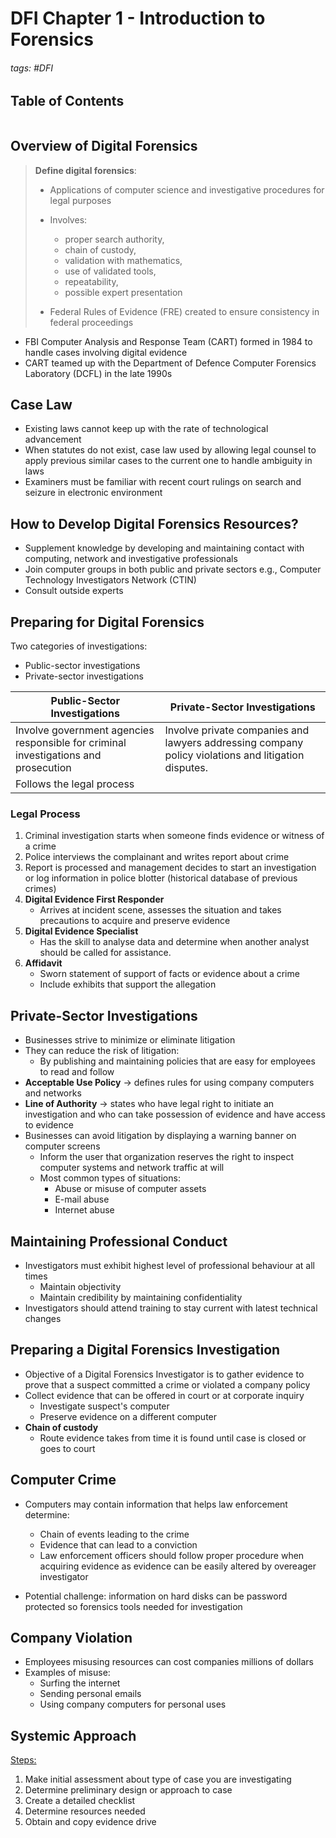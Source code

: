 # DFI Chapter 1 - Introduction to Forensics

###### tags: #DFI

## Table of Contents
```toc
```

## Overview of Digital Forensics
> **Define digital forensics**:
> - Applications of computer science and investigative procedures for legal purposes
> - Involves: 
> 	- proper search authority,
> 	- chain of custody, 
> 	- validation with mathematics, 
> 	- use of validated tools, 
> 	- repeatability, 
> 	- possible expert presentation
> 
> - Federal Rules of Evidence (FRE) created to ensure consistency in federal proceedings
> 
- FBI Computer Analysis and Response Team (CART) formed in 1984 to handle cases involving digital evidence 
- CART teamed up with the Department of Defence Computer Forensics Laboratory (DCFL) in the late 1990s

## Case Law
* Existing laws cannot keep up with the rate of technological advancement
* When statutes do not exist, case law used by allowing legal counsel to apply previous similar cases to the current one to handle ambiguity in laws
* Examiners must be familiar with recent court rulings on search and seizure in electronic environment

## How to Develop Digital Forensics Resources?
* Supplement knowledge by developing and maintaining contact with computing, network and investigative professionals
* Join computer groups in both public and private sectors e.g., Computer Technology Investigators Network (CTIN)
* Consult outside experts

## Preparing for Digital Forensics
Two categories of investigations:
* Public-sector investigations
* Private-sector investigations

| Public-Sector Investigations                                                        | Private-Sector Investigations                                                                       |
| ----------------------------------------------------------------------------------- | --------------------------------------------------------------------------------------------------- |
| Involve government agencies responsible for criminal investigations and prosecution | Involve private companies and lawyers addressing company policy violations and litigation disputes. |
| Follows the legal process                                                           |                                                                                                     |

### Legal Process
1. Criminal investigation starts when someone finds evidence or witness of a crime
2. Police interviews the complainant and writes report about crime
3. Report is processed and management decides to start an investigation or log information in police blotter (historical database of previous crimes)
4. **Digital Evidence First Responder**
	- Arrives at incident scene, assesses the situation and takes precautions to acquire and preserve evidence 
5. **Digital Evidence Specialist**
	* Has the skill to analyse data and determine when another analyst should be called for assistance.
6. **Affidavit**
	* Sworn statement of support of facts or evidence about a crime
	* Include exhibits that support the allegation

## Private-Sector Investigations
* Businesses strive to minimize or eliminate litigation
* They can reduce the risk of litigation:
	* By publishing and maintaining policies that are easy for employees to read and follow
* **Acceptable Use Policy** -> defines rules for using company computers and networks
* **Line of Authority** → states who have legal right to initiate an investigation and who can take possession of evidence and have access to evidence
* Businesses can avoid litigation by displaying a warning banner on computer screens
	* Inform the user that organization reserves the right to inspect computer systems and network traffic at will
	* Most common types of situations:
	    * Abuse or misuse of computer assets
	    * E-mail abuse
	    * Internet abuse

## Maintaining Professional Conduct
* Investigators must exhibit highest level of professional behaviour at all times
	* Maintain objectivity
	* Maintain credibility by maintaining  confidentiality
* Investigators should attend training to stay current with latest technical changes

## Preparing a Digital Forensics Investigation
* Objective of a Digital Forensics Investigator is to gather evidence to prove that a suspect committed a crime or violated a company policy
* Collect evidence that can be offered in court or at corporate inquiry
	* Investigate suspect's computer
	* Preserve evidence on a different computer
* **Chain of custody**
	* Route evidence takes from time it is found until case is closed or goes to court

## Computer Crime
* Computers may contain information that helps law enforcement determine:
	* Chain of events leading to the crime
	* Evidence that can lead to a conviction
	* Law enforcement officers should follow proper procedure when acquiring evidence as evidence can be easily altered by overeager investigator

* Potential challenge: information on hard disks can be password protected so forensics tools needed for investigation

## Company Violation
* Employees misusing resources can cost companies millions of dollars
* Examples of misuse:
	* Surfing the internet
	* Sending personal emails
	* Using company computers for personal uses

## Systemic Approach
<u>Steps:</u>
1. Make initial assessment about type of case you are investigating
2. Determine preliminary design or approach to case
3. Create a detailed checklist
4. Determine resources needed
5. Obtain and copy evidence drive
